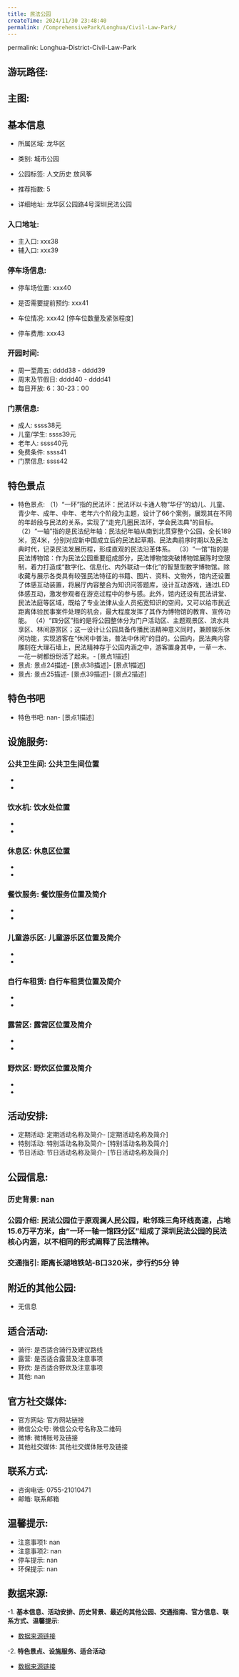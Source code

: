 ```yaml
---
title: 民法公园
createTime: 2024/11/30 23:48:40
permalink: /ComprehensivePark/Longhua/Civil-Law-Park/
---
```

permalink: Longhua-District-Civil-Law-Park
## 游玩路径:
<ImageCard
image="https://cgj.sz.gov.cn/attachment/1/1333/1333810/10774711.jpg"
title= "民法公园"
description= "（1）“一环”指的民法环：民法环以卡通人物“华仔”的幼儿、儿童、青少年、成年、中"
date="2024/11/30"
href="/"
author="深圳公园"
/>

## 主图:
<ImageCard
image="https://cgj.sz.gov.cn/img/4/4005/4005724/10774711.jpg"
title= "民法公园"
description= "民法公园位于原观澜人民公园，毗邻珠三角环线高速，占地15.6万平方米，由“一环一轴一馆四分区”组成了深圳民法公园的民法核心内涵，以不相同的形式阐释了民法精神。"
date="2024/11/30"
href="/"
author="深圳公园"
/>

## 基本信息

- 所属区域: 龙华区

- 类别: 城市公园

- 公园标签: 人文历史 放风筝

- 推荐指数: 5

- 详细地址: 龙华区公园路4号深圳民法公园

### 入口地址:
- 主入口: xxx38
- 辅入口: xxx39
### 停车场信息:
- 停车场位置: xxx40

- 是否需要提前预约: xxx41

- 车位情况: xxx42 [停车位数量及紧张程度]

- 停车费用: xxx43

### 开园时间:
- 周一至周五: dddd38 - dddd39
- 周末及节假日: dddd40 - dddd41
- 每日开放: 6：30-23：00

### 门票信息:
- 成人: ssss38元
- 儿童/学生: ssss39元
- 老年人: ssss40元
- 免费条件: ssss41
- 门票信息: ssss42
## 特色景点
- 特色景点: （1）“一环”指的民法环：民法环以卡通人物“华仔”的幼儿、儿童、青少年、成年、中年、老年六个阶段为主题，设计了66个案例，展现其在不同的年龄段与民法的关系，实现了“走完几圈民法环，学会民法典”的目标。
（2）“一轴”指的是民法纪年轴：民法纪年轴从南到北贯穿整个公园，全长189米，宽4米，分别对应新中国成立后的民法起草期、民法典前序时期以及民法典时代，记录民法发展历程，形成直观的民法沿革体系。
（3）“一馆”指的是民法博物馆：作为民法公园重要组成部分，民法博物馆突破博物馆展陈时空限制，着力打造成“数字化、信息化、内外联动一体化”的智慧型数字博物馆。除收藏与展示各类具有较强民法特征的书籍、图片、资料、文物外，馆内还设置了体感互动装置，将展厅内容整合为知识问答题库，设计互动游戏，通过LED体感互动，激发参观者在游览过程中的参与感。此外，馆内还设有民法讲堂、民法法庭等区域，既给了专业法律从业人员拓宽知识的空间，又可以给市民近距离体验民事案件处理的机会，最大程度发挥了其作为博物馆的教育、宣传功能。
（4）“四分区”指的是将公园整体分为门户活动区、主题观景区、滨水共享区、林间游赏区；这一设计让公园具备传播民法精神意义同时，兼顾娱乐休闲功能，实现游客在“休闲中普法，普法中休闲”的目的。公园内，民法典内容雕刻在大理石墙上，民法精神存于公园内涵之中，游客置身其中，一草一木、一花一树都纷纷活了起来。- [景点1描述]
- 景点: 景点24描述- [景点38描述]- [景点1描述]
- 景点: 景点25描述- [景点39描述]- [景点2描述]
## 特色书吧
- 特色书吧: nan- [景点1描述]
## 设施服务:
### 公共卫生间: 公共卫生间位置
- 
- 
### 饮水机: 饮水处位置
- 
- 
### 休息区: 休息区位置
- 
- 
### 餐饮服务: 餐饮服务位置及简介
- 
- 
### 儿童游乐区: 儿童游乐区位置及简介
- 
- 
### 自行车租赁: 自行车租赁位置及简介
- 
- 
### 露营区: 露营区位置及简介
- 
- 
### 野炊区: 野炊区位置及简介

- 
- 
## 活动安排:
- 定期活动: 定期活动名称及简介- [定期活动名称及简介]
- 特别活动: 特别活动名称及简介- [特别活动名称及简介]
- 节日活动: 节日活动名称及简介- [节日活动名称及简介]
## 公园信息:
### 历史背景: nan
### 公园介绍: 民法公园位于原观澜人民公园，毗邻珠三角环线高速，占地15.6万平方米，由“一环一轴一馆四分区”组成了深圳民法公园的民法核心内涵，以不相同的形式阐释了民法精神。
### 交通指引: 距离长湖地铁站-B口320米，步行约5分 钟

## 附近的其他公园:
- 无信息

## 适合活动:
- 骑行: 是否适合骑行及建议路线
- 露营: 是否适合露营及注意事项
- 野炊: 是否适合野炊及注意事项
- 其他: nan

## 官方社交媒体:
- 官方网站: 官方网站链接
- 微信公众号: 微信公众号名称及二维码
- 微博: 微博账号及链接
- 其他社交媒体: 其他社交媒体账号及链接

## 联系方式:
- 咨询电话: 0755-21010471
- 邮箱: 联系邮箱

## 温馨提示:
- 注意事项1: nan
- 注意事项2: nan
- 停车提示: nan
- 环保提示: nan

## 数据来源:
-1. **基本信息、活动安排、历史背景、最近的其他公园、交通指南、官方信息、联系方式、温馨提示**:
- [数据来源链接](https://cgj.sz.gov.cn/xsmh/gysz/csgy/content/post_10774711.html)

-2. **特色景点、设施服务、适合活动**:
- [数据来源链接](https://cgj.sz.gov.cn/xsmh/gysz/csgy/content/post_10774711.html)

